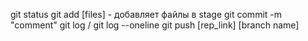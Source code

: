 git status
git add [files] - добавляет файлы в stage
git commit -m "comment"
git log / git log --oneline
git push [rep_link] [branch name]